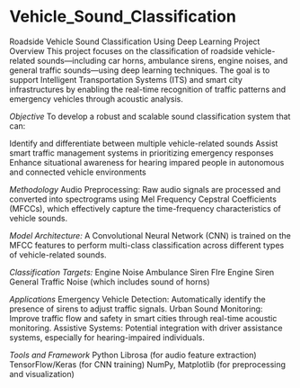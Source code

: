 # Vehicle_Sound_Classification
Roadside Vehicle Sound Classification Using Deep Learning
Project Overview
This project focuses on the classification of roadside vehicle-related sounds—including car horns, ambulance sirens, engine noises, and general traffic sounds—using deep learning techniques. The goal is to support Intelligent Transportation Systems (ITS) and smart city infrastructures by enabling the real-time recognition of traffic patterns and emergency vehicles through acoustic analysis.

*Objective*
To develop a robust and scalable sound classification system that can:

Identify and differentiate between multiple vehicle-related sounds
Assist smart traffic management systems in prioritizing emergency responses
Enhance situational awareness for hearing impared people in autonomous and connected vehicle environments

*Methodology*
Audio Preprocessing:
Raw audio signals are processed and converted into spectrograms using Mel Frequency Cepstral Coefficients (MFCCs), which effectively capture the time-frequency characteristics of vehicle sounds.

*Model Architecture:*
A Convolutional Neural Network (CNN) is trained on the MFCC features to perform multi-class classification across different types of vehicle-related sounds.

*Classification Targets:*
Engine Noise
Ambulance Siren
FIre Engine Siren
General Traffic Noise (which includes sound of horns)

*Applications*
Emergency Vehicle Detection: Automatically identify the presence of sirens to adjust traffic signals.
Urban Sound Monitoring: Improve traffic flow and safety in smart cities through real-time acoustic monitoring.
Assistive Systems: Potential integration with driver assistance systems, especially for hearing-impaired individuals.

*Tools and Framework*
Python
Librosa (for audio feature extraction)
TensorFlow/Keras (for CNN training)
NumPy, Matplotlib (for preprocessing and visualization)


